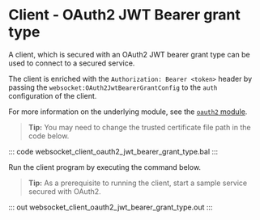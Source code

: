 # Client - OAuth2 JWT Bearer grant type

A client, which is secured with an OAuth2 JWT bearer grant type can be used to connect to a secured service.

The client is enriched with the `Authorization: Bearer <token>` header by passing the `websocket:OAuth2JwtBearerGrantConfig` to the `auth` configuration of the client.

For more information on the underlying module, see the [`oauth2` module](https://lib.ballerina.io/ballerina/oauth2/latest/).

>**Tip:** You may need to change the trusted certificate file path in the code below.

::: code websocket_client_oauth2_jwt_bearer_grant_type.bal :::

Run the client program by executing the command below.

>**Tip:** As a prerequisite to running the client, start a sample service secured with OAuth2.

::: out websocket_client_oauth2_jwt_bearer_grant_type.out :::